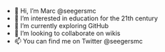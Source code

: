 - 👋  Hi, I’m Marc @seegersmc
- 👀  I’m interested in education for the 21th century
- 🌱  I’m currently exploring GitHub
- 💞️  I’m looking to collaborate on wikis
- 📫  You can find me on Twitter @seegersmc 

<!---
seegersmc/seegersmc is a ✨ special ✨ repository because its `README.md` (this file) appears on your GitHub profile.
You can click the Preview link to take a look at your changes.
--->
